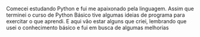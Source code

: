 Comecei estudando Python e fui me apaixonado pela linguagem.
Assim que terminei o curso de Python Básico tive algumas ideias de programa para exercitar o que aprendi.
E aqui vão estar alguns que criei, lembrando que usei o conhecimento básico e fui em busca de algumas melhorias
